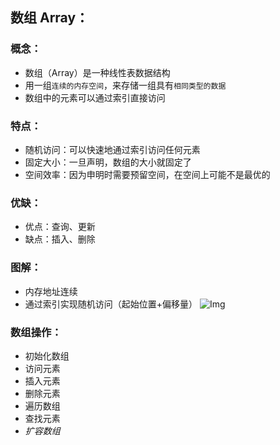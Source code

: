 ## 数组 Array：

### 概念：
* 数组（Array）是一种线性表数据结构
* 用一组`连续的内存空间`，来存储一组具有`相同类型的数据`
* 数组中的元素可以通过索引直接访问

### 特点：
* 随机访问：可以快速地通过索引访问任何元素
* 固定大小：一旦声明，数组的大小就固定了
* 空间效率：因为申明时需要预留空间，在空间上可能不是最优的

### 优缺：
* 优点：查询、更新
* 缺点：插入、删除

### 图解：
* 内存地址连续
* 通过索引实现随机访问（起始位置+偏移量）
![Img](https://raw.staticdn.net/Navyum/imgbed/pic/IMG/075e1ecc8a22f17f094fd3b66d05dded.png)

### 数组操作：
* 初始化数组
* 访问元素
* 插入元素
* 删除元素
* 遍历数组
* 查找元素
* *扩容数组*